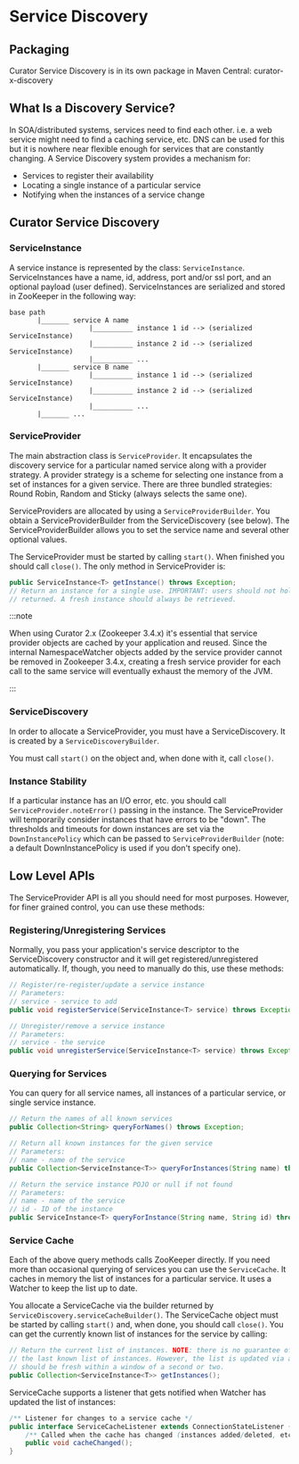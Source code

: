 # Service Discovery

## Packaging

Curator Service Discovery is in its own package in Maven Central: curator-x-discovery

## What Is a Discovery Service?

In SOA/distributed systems, services need to find each other. i.e. a web service might need to find a caching service, etc. DNS can be used for this but it is nowhere near flexible enough for services that are constantly changing. A Service Discovery system provides a mechanism for:

* Services to register their availability
* Locating a single instance of a particular service
* Notifying when the instances of a service change

## Curator Service Discovery

### ServiceInstance

A service instance is represented by the class: `ServiceInstance`. ServiceInstances have a name, id, address, port and/or ssl port, and an optional payload (user defined). ServiceInstances are serialized and stored in ZooKeeper in the following way:

```text
base path
       |_______ service A name
                    |__________ instance 1 id --> (serialized ServiceInstance)
                    |__________ instance 2 id --> (serialized ServiceInstance)
                    |__________ ...
       |_______ service B name
                    |__________ instance 1 id --> (serialized ServiceInstance)
                    |__________ instance 2 id --> (serialized ServiceInstance)
                    |__________ ...
       |_______ ...
```

### ServiceProvider

The main abstraction class is `ServiceProvider`. It encapsulates the discovery service for a particular named service along with a provider strategy. A provider strategy is a scheme for selecting one instance from a set of instances for a given service. There are three bundled strategies: Round Robin, Random and Sticky (always selects the same one).

ServiceProviders are allocated by using a `ServiceProviderBuilder`. You obtain a ServiceProviderBuilder from the ServiceDiscovery (see below). The ServiceProviderBuilder allows you to set the service name and several other optional values.

The ServiceProvider must be started by calling `start()`. When finished you should call `close()`. The only method in ServiceProvider is:

```java
public ServiceInstance<T> getInstance() throws Exception;
// Return an instance for a single use. IMPORTANT: users should not hold on to the instance
// returned. A fresh instance should always be retrieved.
```

:::note

When using Curator 2.x (Zookeeper 3.4.x) it's essential that service provider objects are cached by your application and reused. Since the internal NamespaceWatcher objects added by the service provider cannot be removed in Zookeeper 3.4.x, creating a fresh service provider for each call to the same service will eventually exhaust the memory of the JVM.

:::

### ServiceDiscovery

In order to allocate a ServiceProvider, you must have a ServiceDiscovery. It is created by a `ServiceDiscoveryBuilder`.

You must call `start()` on the object and, when done with it, call `close()`.

### Instance Stability

If a particular instance has an I/O error, etc. you should call `ServiceProvider.noteError()` passing in the instance. The ServiceProvider will temporarily consider instances that have errors to be "down". The thresholds and timeouts for down instances are set via the `DownInstancePolicy` which can be passed to `ServiceProviderBuilder` (note: a default DownInstancePolicy is used if you don't specify one).

## Low Level APIs

The ServiceProvider API is all you should need for most purposes. However, for finer grained control, you can use these methods:

### Registering/Unregistering Services

Normally, you pass your application's service descriptor to the ServiceDiscovery constructor and it will get registered/unregistered automatically. If, though, you need to manually do this, use these methods:

```java
// Register/re-register/update a service instance
// Parameters:
// service - service to add
public void registerService(ServiceInstance<T> service) throws Exception;

// Unregister/remove a service instance
// Parameters:
// service - the service
public void unregisterService(ServiceInstance<T> service) throws Exception;
```

### Querying for Services

You can query for all service names, all instances of a particular service, or single service instance.

```java
// Return the names of all known services
public Collection<String> queryForNames() throws Exception;

// Return all known instances for the given service
// Parameters:
// name - name of the service
public Collection<ServiceInstance<T>> queryForInstances(String name) throws Exception;

// Return the service instance POJO or null if not found
// Parameters:
// name - name of the service
// id - ID of the instance
public ServiceInstance<T> queryForInstance(String name, String id) throws Exception;
```

### Service Cache

Each of the above query methods calls ZooKeeper directly. If you need more than occasional querying of services you can use the `ServiceCache`. It caches in memory the list of instances for a particular service. It uses a Watcher to keep the list up to date.

You allocate a ServiceCache via the builder returned by `ServiceDiscovery.serviceCacheBuilder()`. The ServiceCache object must be started by calling `start()` and, when done, you should call `close()`. You can get the currently known list of instances for the service by calling:

```java
// Return the current list of instances. NOTE: there is no guarantee of freshness. This is merely
// the last known list of instances. However, the list is updated via a ZooKeeper watcher so it
// should be fresh within a window of a second or two.
public Collection<ServiceInstance<T>> getInstances();
```

ServiceCache supports a listener that gets notified when Watcher has updated the list of instances:

```java
/** Listener for changes to a service cache */
public interface ServiceCacheListener extends ConnectionStateListener {
    /** Called when the cache has changed (instances added/deleted, etc.) */
    public void cacheChanged();
}
```
